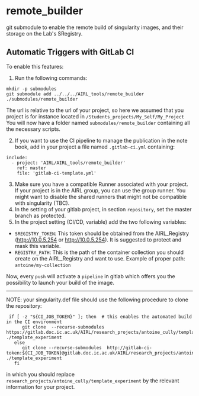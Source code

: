 # remote_builder

git submodule to enable the remote build of singularity images, and their storage on the Lab's SRegistry.

## Automatic Triggers with GitLab CI

To enable this features: 
1) Run the following commands:
```
mkdir -p submodules
git submodule add ../../../AIRL_tools/remote_builder ./submodules/remote_builder
```
The url is relative to the url of your project, so here we assumed that you project is for instance located in `/Students_projects/My_Self/My_Project`
You will now have a folder named `submodules/remote_builder` containing all the necessary scripts.

2) If you want to use the CI pipeline to manage the publication in the note book, add in your project a file named `.gitlab-ci.yml` containing:
```
include:
  - project: 'AIRL/AIRL_tools/remote_builder'
    ref: master
    file: 'gitlab-ci-template.yml'
```
3) Make sure you have a compatible Runner associated with your project. If your project is in the AIRL group, you can use the group runner. You might want to disable the shared runners that might not be compatible with singularity (TBC).
3) In the setting of your gitlab project, in section `repository`, set the master branch as protected.
4) In the project setting (CI/CD, variable) add the two following variables: 
- `SREGISTRY_TOKEN`: This token should be obtained from the AIRL_Registry (http://10.0.5.254 or http://10.0.5.254). It is suggested to protect and mask this variable.
- `REGISTRY_PATH`: This is the path of the container collection you should create on the AIRL_Registry and want to use. Example of proper path: `antoine/my-collection`  

Now, every `push` will activate a `pipeline` in gitlab which offers you the possibility to launch your build of the image.



------
NOTE: 
your singularity.def file should use the following procedure to clone the repository: 
```
 if [ -z "${CI_JOB_TOKEN}" ]; then  # this enables the automated build in the CI environment
      git clone  --recurse-submodules  https://gitlab.doc.ic.ac.uk/AIRL/research_projects/antoine_cully/template_experiment.git ./template_experiment
   else
      git clone --recurse-submodules  http://gitlab-ci-token:${CI_JOB_TOKEN}@gitlab.doc.ic.ac.uk/AIRL/research_projects/antoine_cully/template_experiment.git ./template_experiment
   fi
```
in which you should replace `research_projects/antoine_cully/template_experiment` by the relevant information for your project. 
